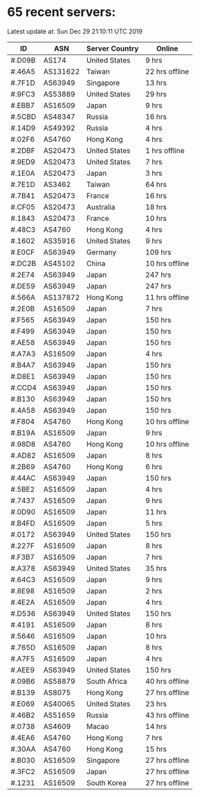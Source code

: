 # 65 recent servers:

Latest update at: Sun Dec 29 21:10:11 UTC 2019

| ID | ASN | Server Country | Online |
| -- | --- | -------------- | ------ |
| #.D09B | AS174 | United States | 9 hrs |
| #.46A5 | AS131622 | Taiwan | 22 hrs offline |
| #.7F1D | AS63949 | Singapore | 13 hrs |
| #.9FC3 | AS53889 | United States | 29 hrs |
| #.EBB7 | AS16509 | Japan | 9 hrs |
| #.5CBD | AS48347 | Russia | 16 hrs |
| #.14D9 | AS49392 | Russia | 4 hrs |
| #.02F6 | AS4760 | Hong Kong | 4 hrs |
| #.2DBF | AS20473 | United States | 1 hrs offline |
| #.9ED9 | AS20473 | United States | 7 hrs |
| #.1E0A | AS20473 | Japan | 3 hrs |
| #.7E1D | AS3462 | Taiwan | 64 hrs |
| #.7B41 | AS20473 | France | 16 hrs |
| #.CF05 | AS20473 | Australia | 18 hrs |
| #.1843 | AS20473 | France | 10 hrs |
| #.48C3 | AS4760 | Hong Kong | 4 hrs |
| #.1602 | AS35916 | United States | 9 hrs |
| #.E0CF | AS63949 | Germany | 109 hrs |
| #.DC2B | AS45102 | China | 10 hrs offline |
| #.2E74 | AS63949 | Japan | 247 hrs |
| #.DE59 | AS63949 | Japan | 247 hrs |
| #.566A | AS137872 | Hong Kong | 11 hrs offline |
| #.2E0B | AS16509 | Japan | 7 hrs |
| #.F565 | AS63949 | Japan | 150 hrs |
| #.F499 | AS63949 | Japan | 150 hrs |
| #.AE58 | AS63949 | Japan | 150 hrs |
| #.A7A3 | AS16509 | Japan | 4 hrs |
| #.B4A7 | AS63949 | Japan | 150 hrs |
| #.D8E1 | AS63949 | Japan | 150 hrs |
| #.CCD4 | AS63949 | Japan | 150 hrs |
| #.B130 | AS63949 | Japan | 150 hrs |
| #.4A58 | AS63949 | Japan | 150 hrs |
| #.F804 | AS4760 | Hong Kong | 10 hrs offline |
| #.B19A | AS16509 | Japan | 9 hrs |
| #.98D8 | AS4760 | Hong Kong | 10 hrs offline |
| #.AD82 | AS16509 | Japan | 8 hrs |
| #.2B69 | AS4760 | Hong Kong | 6 hrs |
| #.44AC | AS63949 | Japan | 150 hrs |
| #.5BE2 | AS16509 | Japan | 4 hrs |
| #.7437 | AS16509 | Japan | 9 hrs |
| #.0D90 | AS16509 | Japan | 11 hrs |
| #.B4FD | AS16509 | Japan | 5 hrs |
| #.0172 | AS63949 | United States | 150 hrs |
| #.227F | AS16509 | Japan | 8 hrs |
| #.F3B7 | AS16509 | Japan | 7 hrs |
| #.A378 | AS63949 | United States | 35 hrs |
| #.64C3 | AS16509 | Japan | 9 hrs |
| #.8E98 | AS16509 | Japan | 2 hrs |
| #.4E2A | AS16509 | Japan | 4 hrs |
| #.D536 | AS63949 | United States | 150 hrs |
| #.4191 | AS16509 | Japan | 8 hrs |
| #.5646 | AS16509 | Japan | 10 hrs |
| #.765D | AS16509 | Japan | 8 hrs |
| #.A7F5 | AS16509 | Japan | 4 hrs |
| #.AEE9 | AS63949 | United States | 150 hrs |
| #.09B6 | AS58879 | South Africa | 40 hrs offline |
| #.B139 | AS8075 | Hong Kong | 27 hrs offline |
| #.E069 | AS40065 | United States | 23 hrs |
| #.46B2 | AS51659 | Russia | 43 hrs offline |
| #.0738 | AS4609 | Macao | 14 hrs |
| #.4EA6 | AS4760 | Hong Kong | 7 hrs |
| #.30AA | AS4760 | Hong Kong | 15 hrs |
| #.B030 | AS16509 | Singapore | 27 hrs offline |
| #.3FC2 | AS16509 | Japan | 27 hrs offline |
| #.1231 | AS16509 | South Korea | 27 hrs offline |

